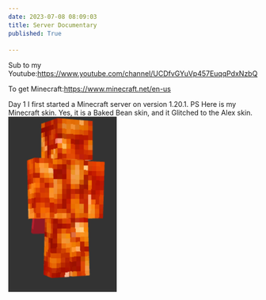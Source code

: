 ```yaml
---
date: 2023-07-08 08:09:03
title: Server Documentary
published: True

---
```

Sub to my Youtube:https://www.youtube.com/channel/UCDfvGYuVp457EuqqPdxNzbQ

To get Minecraft:https://www.minecraft.net/en-us

Day 1  I first started a Minecraft server on version 1.20.1. PS Here is my Minecraft skin. 
 Yes, it is a Baked Bean skin, and it Glitched to the Alex skin.
![Alt text](/idk.PNG)


 